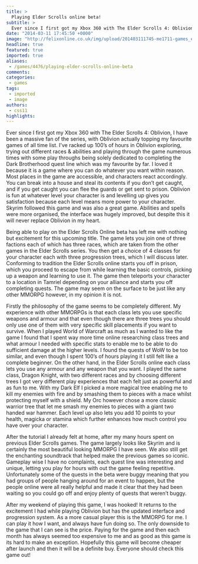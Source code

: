 ```yaml
---
title: >
  Playing Elder Scrolls online beta!
subtitle: >
  Ever since I first got my Xbox 360 with The Elder Scrolls 4: Oblivion, I have been a massive fan of the series, with Oblivion actually topping my favourite games of all time list
date: "2014-03-11 17:45:50 +0000"
image: "http://felixonline.co.uk/img/upload/201403111745-me1711-games_esobeta.jpg"
headline: true
featured: true
imported: true
aliases:
 - /games/4476/playing-elder-scrolls-online-beta
comments:
categories:
 - games
tags:
 - imported
 - image
authors:
 - css11
highlights:
---
```


Ever since I first got my Xbox 360 with The Elder Scrolls 4: Oblivion, I have been a massive fan of the series, with Oblivion actually topping my favourite games of all time list. I’ve racked up 100’s of hours in Oblivion exploring, trying out different races & abilities and playing through the game numerous times with some play throughs being solely dedicated to completing the Dark Brotherhood quest line which was my favourite by far. I loved it because it is a game where you can do whatever you want within reason. Most places in the game are accessible, and characters react accordingly. You can break into a house and steal its contents if you don’t get caught, and if you get caught you can flee the guards or get sent to prison. Oblivion is fun at whatever level your character is and levelling up gives you satisfaction because each level means more power to your character. Skyrim followed this game and was also a great game. Abilities and spells were more organised, the interface was hugely improved, but despite this it will never replace Oblivion in my heart.

Being able to play on the Elder Scrolls Online beta has left me with nothing but excitement for this upcoming title. The game lets you join one of three factions each of which has three races, which are taken from the other games in the Elder Scrolls series. You then get a choice of 4 classes for your character each with three progression trees, which I will discuss later. Conforming to tradition the Elder Scrolls online starts you off in prison, which you proceed to escape from while learning the basic controls, picking up a weapon and learning to use it. The game then teleports your character to a location in Tamriel depending on your alliance and starts you off completing quests. The game may seem on the surface to be just like any other MMORPG however, in my opinion it is not.

Firstly the philosophy of the game seems to be completely different. My experience with other MMORPGs is that each class lets you use specific weapons and armour and that even though there are three trees you should only use one of them with very specific skill placements if you want to survive. When I played World of Warcraft as much as I wanted to like the game I found that I spent way more time online researching class trees and what armour I needed with specific stats to enable me to be able to do sufficient damage at the higher levels. I found the quests of WoW to be too similar, and even though I spent 100’s of hours playing it I still felt like a complete beginner. On the other hand, in the Elder Scrolls online each class lets you use any armour and any weapon that you want. I played the same class, Dragon Knight, with two different races and by choosing different trees I got very different play experiences that each felt just as powerful and as fun to me. With my Dark Elf I picked a more magical tree enabling me to kill my enemies with fire and by smashing them to pieces with a mace whilst protecting myself with a shield. My Orc however chose a more classic warrior tree that let me smash my enemies to pieces with a giant two handed war hammer. Each level up also lets you add 10 points to your health, magicka or stamina which further enhances how much control you have over your character.

After the tutorial I already felt at home, after my many hours spent on previous Elder Scrolls games. The game largely looks like Skyrim and is certainly the most beautiful looking MMORPG I have seen. We also still get the enchanting soundtrack that helped make the previous games so iconic. Gameplay wise I have no complaints, each quest line was interesting and unique, letting you play for hours with out the game feeling repetitive. Unfortunately some of the quests in the beta were buggy meaning that you had groups of people hanging around for an event to happen, but the people online were all really helpful and made it clear that they had been waiting so you could go off and enjoy plenty of quests that weren’t buggy.

After my weekend of playing this game, I was hooked! It returns to the excitement I had while playing Oblivion but has the updated interface and progression system. As a more casual player this is the MMORPG for me. I can play it how I want, and always have fun doing so. The only downside to the game that I can see is the price. Paying for the game and then each month has always seemed too expensive to me and as good as this game is its hard to make an exception. Hopefully this game will become cheaper after launch and then it will be a definite buy. Everyone should check this game out!
